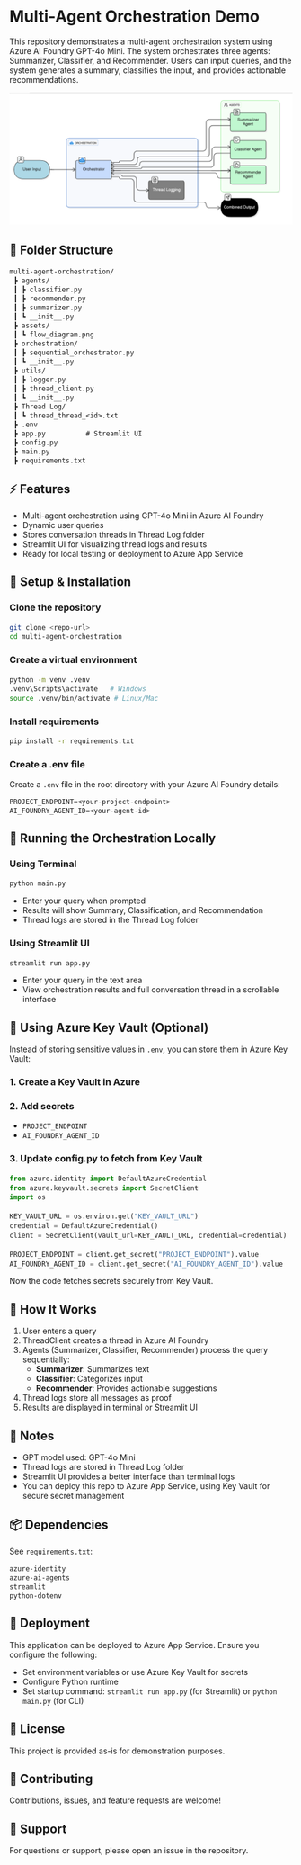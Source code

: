 # Multi-Agent Orchestration Demo

This repository demonstrates a multi-agent orchestration system using Azure AI Foundry GPT-4o Mini. The system orchestrates three agents: Summarizer, Classifier, and Recommender. Users can input queries, and the system generates a summary, classifies the input, and provides actionable recommendations.

![Multi-Agent Orchestration Flow](assets/flow_diagram.png)

## 📂 Folder Structure

```
multi-agent-orchestration/
 ┣ agents/
 ┃ ┣ classifier.py
 ┃ ┣ recommender.py
 ┃ ┣ summarizer.py
 ┃ ┗ __init__.py
 ┣ assets/
 ┃ ┗ flow_diagram.png
 ┣ orchestration/
 ┃ ┣ sequential_orchestrator.py
 ┃ ┗ __init__.py
 ┣ utils/
 ┃ ┣ logger.py
 ┃ ┣ thread_client.py
 ┃ ┗ __init__.py
 ┣ Thread Log/
 ┃ ┗ thread_thread_<id>.txt
 ┣ .env
 ┣ app.py          # Streamlit UI
 ┣ config.py
 ┣ main.py
 ┣ requirements.txt
```

## ⚡ Features

- Multi-agent orchestration using GPT-4o Mini in Azure AI Foundry
- Dynamic user queries
- Stores conversation threads in Thread Log folder
- Streamlit UI for visualizing thread logs and results
- Ready for local testing or deployment to Azure App Service

## 🔧 Setup & Installation

### Clone the repository

```bash
git clone <repo-url>
cd multi-agent-orchestration
```

### Create a virtual environment

```bash
python -m venv .venv
.venv\Scripts\activate   # Windows
source .venv/bin/activate # Linux/Mac
```

### Install requirements

```bash
pip install -r requirements.txt
```

### Create a .env file

Create a `.env` file in the root directory with your Azure AI Foundry details:

```
PROJECT_ENDPOINT=<your-project-endpoint>
AI_FOUNDRY_AGENT_ID=<your-agent-id>
```

## 🏃 Running the Orchestration Locally

### Using Terminal

```bash
python main.py
```

- Enter your query when prompted
- Results will show Summary, Classification, and Recommendation
- Thread logs are stored in the Thread Log folder

### Using Streamlit UI

```bash
streamlit run app.py
```

- Enter your query in the text area
- View orchestration results and full conversation thread in a scrollable interface

## 🔐 Using Azure Key Vault (Optional)

Instead of storing sensitive values in `.env`, you can store them in Azure Key Vault:

### 1. Create a Key Vault in Azure

### 2. Add secrets

- `PROJECT_ENDPOINT`
- `AI_FOUNDRY_AGENT_ID`

### 3. Update config.py to fetch from Key Vault

```python
from azure.identity import DefaultAzureCredential
from azure.keyvault.secrets import SecretClient
import os

KEY_VAULT_URL = os.environ.get("KEY_VAULT_URL")
credential = DefaultAzureCredential()
client = SecretClient(vault_url=KEY_VAULT_URL, credential=credential)

PROJECT_ENDPOINT = client.get_secret("PROJECT_ENDPOINT").value
AI_FOUNDRY_AGENT_ID = client.get_secret("AI_FOUNDRY_AGENT_ID").value
```

Now the code fetches secrets securely from Key Vault.

## 📖 How It Works

1. User enters a query
2. ThreadClient creates a thread in Azure AI Foundry
3. Agents (Summarizer, Classifier, Recommender) process the query sequentially:
   - **Summarizer**: Summarizes text
   - **Classifier**: Categorizes input
   - **Recommender**: Provides actionable suggestions
4. Thread logs store all messages as proof
5. Results are displayed in terminal or Streamlit UI

## 📝 Notes

- GPT model used: GPT-4o Mini
- Thread logs are stored in Thread Log folder
- Streamlit UI provides a better interface than terminal logs
- You can deploy this repo to Azure App Service, using Key Vault for secure secret management

## 📦 Dependencies

See `requirements.txt`:

```
azure-identity
azure-ai-agents
streamlit
python-dotenv
```

## 🚀 Deployment

This application can be deployed to Azure App Service. Ensure you configure the following:

- Set environment variables or use Azure Key Vault for secrets
- Configure Python runtime
- Set startup command: `streamlit run app.py` (for Streamlit) or `python main.py` (for CLI)

## 📄 License

This project is provided as-is for demonstration purposes.

## 🤝 Contributing

Contributions, issues, and feature requests are welcome!

## 📧 Support

For questions or support, please open an issue in the repository.
